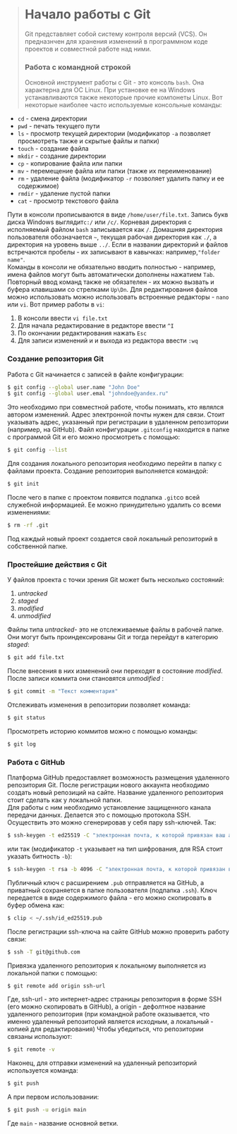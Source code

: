 > # Начало работы с Git
> Git представляет собой систему контроля версий (VCS). Он предназнчен для хранения изменений в программном коде проектов и совместной работе над ними.  
> ### Работа с командной строкой
> Основной инструмент работы с Git - это консоль `bash`. Она характерна для OC Linux. При установке ее на Windows устанавливаются также некоторые прочие компонеты Linux. Вот некоторые наиболее часто используемые консольные команды:  
> 
 - `cd` - смена директории
 - `pwd` - печать текущего пути
 - `ls` - просмотр текущей директории (модификатор `-a` позволяет просмотреть также и скрытые файлы и папки)
 - `touch` - создание файла
 - `mkdir` - создание директории
 - `cp` - копирование файла или папки
 - `mv` - перемещение файла или папки (также их переименование)
 - `rm` - удаление файла (модификатор `-r` позволяет удалить папку и ее содержимое)
 - `rmdir` - удаление пустой папки
 - `cat` - просмотр текстового файла  

Пути в консоли прописываются в виде `/home/user/file.txt`. Запись букв диска Windows выглядит`c:/` или `/c/`. Корневая директория с исполняемый файлом `bash` записывается как `/`. Домашняя директория пользователя обозначается `~`, текущая рабочая директория как `./`, а директория на уровень выше `../`. Если в названии директорий и файлов встречаются пробелы - их записывают в кавычках: например,`"folder name"`.  
Команды в консоли не обязательно вводить полностью - например, имена файлов могут быть автоматически дополнены нажатием `Tab`. Повторный ввод команд также не обязателен - их можно вызвать и буфера клавишами со стрелками `Up\Dn`.
Для редактирования файлов можно использовать можно использовать встроенные редакторы - `nano` или `vi`. Вот пример работы в `vi`:

 1. В консоли ввести `vi file.txt`
 2. Для начала редактирование в редакторе ввести `^I`
 3. По окончании редактирования нажать `Esc`
 4. Для записи изменений и и выхода из редактора ввести `:wq`  

### Создание репозитория Git
Работа с Git начинается с записей в файле конфигурации:
~~~bash
$ git config --global user.name "John Doe"
$ git config --global user.emal "johndoe@yandex.ru"
~~~
Это необходимо при совместной работе, чтобы понимать, кто являлся автором изменений. Адрес электронной почты нужен для связи. Стоит указывать адрес, указанный при регистрации в удаленном репозитории (например, на GitHub). Файл конфигурации `.gitconfig` находится в папке с программой Git и его можно просмотреть с помощью:
~~~bash
$ git config --list
~~~
Для создания локального репозитория необходимо перейти в папку с файлами проекта. Создание репозитория выполняется командой: 
~~~bash
$ git init
~~~
После чего в папке с проектом появится подпапка `.git`со всей служебной информацией. Ее можно принудительно удалить со всеми изменениями:
~~~bash
$ rm -rf .git
~~~
Под каждый новый проект создается свой локальный репозиторий в собственной папке.

### Простейшие действия с Git
У файлов проекта с точки зрения Git может быть несколько состояний:

 1. _untracked_
 2. _staged_
 3. _modified_
 4. _unmodified_  

Файлы типа _untracked_- это не отслеживаемые файлы в рабочей папке. Они могут быть проиндексированы Git и тогда перейдут в категорию _staged_:
~~~bash
$ git add file.txt
~~~
После внесения в них изменений они переходят в состояние _modified_. После записи коммита они становятся _unmodified_  :
~~~bash
$ git commit -m "Текст комментария"  
~~~
Отслеживать изменения в репозитории позволяет команда:
~~~bash
$ git status
~~~
Просмотреть историю коммитов можно с помощью команды:
~~~bash
$ git log
~~~

### Работа с GitHub
Платформа GitHub предоставляет возможность размещения удаленного репозитория Git. После регистрации нового аккаунта необходимо создать новый репозиций на сайте. Название удаленного репозитория стоит сделать как у локальной папки.  
Для работы с ним необходимо установление защищенного канала передачи данных. Делается это с помощью протокола SSH. Осуществить это можно сгенерировав у себя пару ssh-ключей. Так:
~~~bash
$ ssh-keygen -t ed25519 -C "электронная почта, к которой привязан ваш аккаунт на GitHub"
~~~
или так (модификатор `-t` указывает на тип шифрования, для RSA стоит указать битность `-b`):
~~~bash
$ ssh-keygen -t rsa -b 4096 -C "электронная почта, к которой привязан ваш аккаунт на GitHub"
~~~
Публичный ключ с расширением `.pub` отправляется на GitHub, а приватный сохраняется в папке пользователя (подпапка `.ssh`). Ключ передается в виде содержимого файла - его можно скопировать в буфер обмена как:
~~~bash
$ clip < ~/.ssh/id_ed25519.pub
~~~
После регистрации ssh-ключа на сайте GitHub можно проверить работу связи:
~~~bash
$ ssh -T git@github.com
~~~
Привязка удаленного репозитория к локальному выполняется из локальной папки с помощью:
~~~bash
$ git remote add origin ssh-url
~~~
Где, ssh-url - это интернет-адрес страницы репозитория в форме SSH (его можно скопировать в GitHub), а origin - дефолтное название удаленного репозитория (при командной работе оказывается, что именно удаленный репозиторий является исходным, а локальный - копией для редактирования) Чтобы убедиться, что репозитории связаны используют:
~~~bash
$ git remote -v
~~~
Наконец, для отправки изменений на удаленный репозиторий используется команда:
~~~bash
$ git push
~~~
А при первом использовании:
~~~bash
$ git push -u origin main
~~~
Где `main` - название основной ветки.